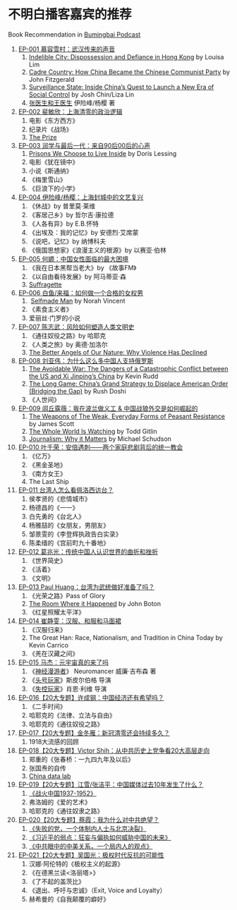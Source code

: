 # 不明白播客嘉宾的推荐

Book Recommendation in [Bumingbai Podcast](https://www.bumingbai.net/all-previous-episodes/)

1. [EP-001 慕容雪村：武汉传来的声音](https://www.bumingbai.net/2022/05/ep-001-murong-xuecun)
	1. [Indelible City: Dispossession and Defiance in Hong Kong](https://www.amazon.com/Indelible-City-Dispossession-Defiance-Hong/dp/0593191811) by Louisa Lim
	2. [Cadre Country: How China Became the Chinese Communist Party](https://www.amazon.com/Cadre-Country-became-Chinese-Communist/dp/1742237487) by John Fitzgerald 
	3. [Surveillance State: Inside China’s Quest to Launch a New Era of Social Control](https://www.amazon.com/Surveillance-State-Inside-Chinas-Control-ebook/dp/B08R2K1D36) by Josh Chin/Liza Lin
	4.  [张医生和王医生](https://www.amazon.cn/dp/B09K79HH9D) 伊险峰/杨樱 著
2. [EP-002 裴敏欣：上海清零的政治逻辑](https://www.bumingbai.net/2022/06/ep-002-pei-minxin)
	1. 电影《东方西方》
	2. 纪录片《战场》
	3. [The Prize](https://www.amazon.com/Prize-Epic-Quest-Money-Power/dp/1439110123)
3. [EP-003 润学与最后一代：来自90后00后的心声](https://www.bumingbai.net/2022/06/ep-003-the-last-generation)
	1. [Prisons We Choose to Live Inside](https://www.amazon.com/Prisons-We-Choose-Live-Inside/dp/0060390778) by Doris Lessing
	2. 电影《犹在镜中》
	3. 小说《斯通纳》
	4. 《梅里雪山》
	5. 《巨浪下的小学》
4. [EP-004 伊险峰/杨樱：上海封城中的文艺复兴](https://www.bumingbai.net/2022/06/ep-004-yi-xianfeng-yang-ying)
	1. 《休战》by 普里莫·莱维
	2. 《客居己乡》by 哲尔吉·康拉德
	3. 《人各有异》by E.B.怀特
	4. 《出埃及：我的记忆》by 安德烈·艾席蒙
	5. 《说吧，记忆》by 纳博科夫
	6. 《俄国思想家》《浪漫主义的根源》by 以赛亚·伯林
5. [EP-005 何嫄：中国女性面临的最大困境](https://www.bumingbai.net/2022/06/ep-005-he-yuan-on-feminism)
	1. 《我在日本黑帮当老大》by 《故事FM》
	2. 《以自由看待发展》by 阿马蒂亚·森
	3. [Suffragette](https://www.imdb.com/title/tt3077214/)
6. [EP-006 白鱼/来福：如何做一个合格的女权男](https://www.bumingbai.net/2022/07/ep-006-bai-yu-and-lai-fu)
	1.  [Selfmade Man](https://www.amazon.com/Self-Made-Man-Womans-Year-Disguised/dp/0143038702) by Norah Vincent
	2. 《素食主义者》
	3. 爱丽丝·门罗的小说
7. [EP-007 陈志武：风险如何塑造人类文明史](https://www.bumingbai.net/2022/07/ep-007-chen-zhiwu)
	1. 《通往奴役之路》by 哈耶克
	2. 《人类之旅》by 奥德·加洛尔
	3. [The Better Angels of Our Nature: Why Violence Has Declined](https://www.amazon.com/Better-Angels-Our-Nature-Violence-ebook/dp/B0052REUW0)
8. [EP-008 刘亚伟：为什么这么多中国人支持俄罗斯](https://www.bumingbai.net/2022/07/ep-008-liu-yawei)
	1. [The Avoidable War: The Dangers of a Catastrophic Conflict between the US and Xi Jinping’s China](https://www.amazon.com/Avoidable-War-Dangers-Catastrophic-Conflict-ebook/dp/B08ZSBBXC7) by Kevin Rudd
	2. [The Long Game: China’s Grand Strategy to Displace American Order (Bridging the Gap)](https://www.amazon.com/Long-Game-Strategy-Displace-American/dp/0197645488) by Rush Doshi
	3. 《人世间》
9. [EP-009 闾丘露薇：我在波兰做义工 & 中国战狼外交是如何崛起的 ](https://www.bumingbai.net/2022/07/ep-009-lvqiu-luwei/)
	1. [The Weapons of The Weak, Everyday Forms of Peasant Resistance](https://www.amazon.com/Weapons-Weak-Everyday-Peasant-Resistance/dp/0300036418) by James Scott
	2. [The Whole World Is Watching](https://www.amazon.com/Whole-World-Watching-Unmaking-Preface/dp/0520239326) by Todd Gitlin
	3. [Journalism: Why it Matters](https://www.amazon.com/Journalism-Why-Matters-Michael-Schudson/dp/1509538550) by Michael Schudson
10. [EP-010 叶千荣：安倍遇刺——两个家庭悲剧背后的统一教会](https://www.bumingbai.net/2022/07/ep-010-ye-qianrong)
	1. 《亿万》
	2. 《黑金圣地》
	3. 《南方女王》
	4. The Last Ship
11. [EP-011 台湾人怎么看佩洛西访台？](https://www.bumingbai.net/2022/08/ep-011-taiwanese-on-pelosi-visit)
	1. 侯孝贤的《悲情城市》
	2. 杨德昌的《一一》
	3. 白先勇的《台北人》
	4. 杨雅喆的《女朋友，男朋友》
	5. 邹景雯的《李登辉执政告白实录》
	6. 陈柔缙的《宫前町九十番地》
12. [EP-012 葛兆光：传统中国人认识世界的曲折和挫折](https://www.bumingbai.net/2022/08/ep-012-ge-zhaoguang)
	1. 《世界简史》
	2. 《活着》
	3. 《文明》
13. [EP-013 Paul Huang：台湾为武统做好准备了吗？](https://www.bumingbai.net/2022/08/ep-013-paul-huang)
	1. 《光荣之路》Pass of Glory
	2. [The Room Where it Happened](https://www.amazon.com/Room-Where-Happened-White-Memoir/dp/1797112392) by John Boton
	3. 《红星照耀太平洋》
14. [EP-014 崔静雯：汉服、和服和马面裙](https://www.bumingbai.net/2022/08/ep-014-cui-jingwen)
	1. 《汉服归来》
	2. The Great Han: Race, Nationalism, and Tradition in China Today by Kevin Carrico
	3. 《羌在汉藏之间》
15. [EP-015 马杰：元宇宙真的来了吗](https://www.bumingbai.net/2022/09/ep-015-ma-jie-on-metaverse)
	1. 《[神经漫游者](https://book.douban.com/subject/24107596//)》 Neuromancer 威廉·吉布森 著  
	2. 《[头号玩家](https://movie.douban.com/subject/4920389/)》斯皮尔伯格 导演  
	3. 《[失控玩家](https://movie.douban.com/subject/30337388/)》肖恩·利维 导演
16. [EP-016【20大专题】许成钢：中国经济还有希望吗？](https://www.bumingbai.net/2022/09/ep-016-xu-chenggang)
	1. 《二手时间》
	2. 哈耶克的《法律、立法与自由》
	3. 哈耶克的《通往奴役之路》
17. [EP-017【20大专题】金冬雁：新冠清零还会持续多久？](https://www.bumingbai.net/2022/09/ep-017-jin-dongyan)
	1. 1918大流感的回顾
18. [EP-018【20大专题】Victor Shih：从中共历史上党争看20大高层走向](https://www.bumingbai.net/2022/09/ep-018-victor-shih)
	1. 郑重的《张春桥：一九四九年及以后》
	2. 张国焘的自传
	3. [China data lab](https://chinadatalab.ucsd.edu)
19. [EP-019【20大专题】江雪/张洁平：中国媒体过去10年发生了什么？](https://www.bumingbai.net/2022/10/ep-019-jiang-xue-zhang-jieping)
	1. [《战火中国1937-1952》](https://www.books.com.tw/products/0010873945)
	2. 弗洛姆的《爱的艺术》
	3. 哈耶克的《通往奴隶之路》
20. [EP-020【20大专题】蔡霞：我为什么对中共绝望？](https://www.bumingbai.net/2022/10/ep-020-cai-xia)
	1. [《失败的党，一个体制内人士与北京决裂》](https://www.foreignaffairs.com/articles/china/2020-12-04/chinese-communist-party-failed)
	2. [《习近平的弱点：狂妄与偏执如何威胁中国的未来》](https://www.foreignaffairs.com/china/xi-jinping-china-weakness-hubris-paranoia-threaten-future)
	3. [《中共眼中的中美关系，一个局内人的观点》](https://www.hoover.org/research/china-us-relations-eyes-chinese-communist-party-insiders-perspective-zhong-gong-yan-zhong)
21. [EP-021【20大专题】吴国光：极权时代反抗的可能性](https://www.bumingbai.net/2022/10/ep-021-wu-guoguang)
	1. 汉娜·阿伦特的《极权主义的起源》
	2. 《在德黑兰读<洛丽塔>》
	3. 《了不起的盖茨比》
	4. 《退出、呼吁与忠诚》（Exit, Voice and Loyalty）
	5. 赫希曼的《自我颠覆的癖好》
